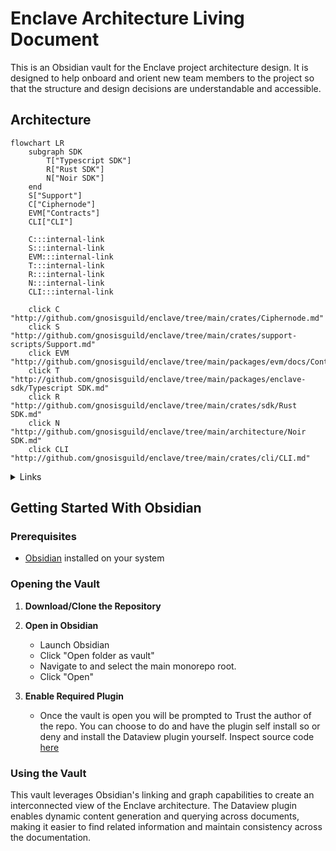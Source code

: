 # Enclave Architecture Living Document

This is an Obsidian vault for the Enclave project architecture design. It is designed to help onboard and orient new team members to the project so that the structure and design decisions are understandable and accessible.

## Architecture

```mermaid
flowchart LR
	subgraph SDK
	    T["Typescript SDK"]
	    R["Rust SDK"]
	    N["Noir SDK"]
	end
    S["Support"]
    C["Ciphernode"]
    EVM["Contracts"]
    CLI["CLI"]

    C:::internal-link
    S:::internal-link
    EVM:::internal-link
    T:::internal-link
    R:::internal-link
    N:::internal-link
    CLI:::internal-link

    click C "http://github.com/gnosisguild/enclave/tree/main/crates/Ciphernode.md"
    click S "http://github.com/gnosisguild/enclave/tree/main/crates/support-scripts/Support.md"
    click EVM "http://github.com/gnosisguild/enclave/tree/main/packages/evm/docs/Contracts.md"
    click T "http://github.com/gnosisguild/enclave/tree/main/packages/enclave-sdk/Typescript SDK.md"
    click R "http://github.com/gnosisguild/enclave/tree/main/crates/sdk/Rust SDK.md"
    click N "http://github.com/gnosisguild/enclave/tree/main/architecture/Noir SDK.md"
    click CLI "http://github.com/gnosisguild/enclave/tree/main/crates/cli/CLI.md"
```
<details>
<summary>Links</summary>

[[CLI]]
[[Ciphernode]]
[[Contracts]]
[[Noir SDK]]
[[Rust SDK]]
[[Support]]
[[Typescript SDK]]
</details>

## Getting Started With Obsidian

### Prerequisites

- [Obsidian](https://obsidian.md/) installed on your system

### Opening the Vault

1. **Download/Clone the Repository**
2. **Open in Obsidian**

   - Launch Obsidian
   - Click "Open folder as vault"
   - Navigate to and select the main monorepo root.
   - Click "Open"

3. **Enable Required Plugin**
   - Once the vault is open you will be prompted to Trust the author of the repo. You can choose to do and have the plugin self install so or deny and install the Dataview plugin yourself. Inspect source code [here](https://github.com/blacksmithgu/obsidian-dataview)

### Using the Vault

This vault leverages Obsidian's linking and graph capabilities to create an interconnected view of the Enclave architecture. The Dataview plugin enables dynamic content generation and querying across documents, making it easier to find related information and maintain consistency across the documentation.
